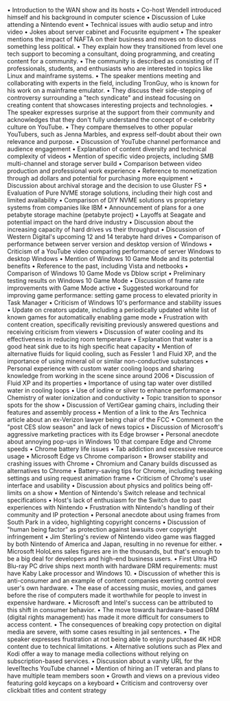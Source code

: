 • Introduction to the WAN show and its hosts
• Co-host Wendell introduced himself and his background in computer science
• Discussion of Luke attending a Nintendo event
• Technical issues with audio setup and intro video
• Jokes about server cabinet and Focusrite equipment
• The speaker mentions the impact of NAFTA on their business and moves on to discuss something less political.
• They explain how they transitioned from level one tech support to becoming a consultant, doing programming, and creating content for a community.
• The community is described as consisting of IT professionals, students, and enthusiasts who are interested in topics like Linux and mainframe systems.
• The speaker mentions meeting and collaborating with experts in the field, including TronGuy, who is known for his work on a mainframe emulator.
• They discuss their side-stepping of controversy surrounding a "tech syndicate" and instead focusing on creating content that showcases interesting projects and technologies.
• The speaker expresses surprise at the support from their community and acknowledges that they don't fully understand the concept of e-celebrity culture on YouTube.
• They compare themselves to other popular YouTubers, such as Jenna Marbles, and express self-doubt about their own relevance and purpose.
• Discussion of YouTube channel performance and audience engagement
• Explanation of content diversity and technical complexity of videos
• Mention of specific video projects, including SMB multi-channel and storage server build
• Comparison between video production and professional work experience
• Reference to monetization through ad dollars and potential for purchasing more equipment
• Discussion about archival storage and the decision to use Gluster FS
• Evaluation of Pure NVME storage solutions, including their high cost and limited availability
• Comparison of DIY NVME solutions vs proprietary systems from companies like IBM
• Announcement of plans for a one petabyte storage machine (petabyte project)
• Layoffs at Seagate and potential impact on the hard drive industry
• Discussion about the increasing capacity of hard drives vs their throughput
• Discussion of Western Digital's upcoming 12 and 14 terabyte hard drives
• Comparison of performance between server version and desktop version of Windows
• Criticism of a YouTube video comparing performance of server Windows to desktop Windows
• Mention of Windows 10 Game Mode and its potential benefits
• Reference to the past, including Vista and netbooks
• Comparison of Windows 10 Game Mode vs Dblow script
• Preliminary testing results on Windows 10 Game Mode
• Discussion of frame rate improvements with Game Mode active
• Suggested workaround for improving game performance: setting game process to elevated priority in Task Manager
• Criticism of Windows 10's performance and stability issues
• Update on creators update, including a periodically updated white list of known games for automatically enabling game mode
• Frustration with content creation, specifically revisiting previously answered questions and receiving criticism from viewers
• Discussion of water cooling and its effectiveness in reducing room temperature
• Explanation that water is a good heat sink due to its high specific heat capacity
• Mention of alternative fluids for liquid cooling, such as Fessler 1 and Fluid XP, and the importance of using mineral oil or similar non-conductive substances
• Personal experience with custom water cooling loops and sharing knowledge from working in the scene since around 2006
• Discussion of Fluid XP and its properties
• Importance of using tap water over distilled water in cooling loops
• Use of iodine or silver to enhance performance
• Chemistry of water ionization and conductivity
• Topic transition to sponsor spots for the show
• Discussion of VertiGear gaming chairs, including their features and assembly process
• Mention of a link to the Ars Technica article about an ex-Verizon lawyer being chair of the FCC
• Comment on the "post CES slow season" and lack of news topics
• Discussion of Microsoft's aggressive marketing practices with its Edge browser
• Personal anecdote about annoying pop-ups in Windows 10 that compare Edge and Chrome speeds
• Chrome battery life issues
• Tab addiction and excessive resource usage
• Microsoft Edge vs Chrome comparison
• Browser stability and crashing issues with Chrome
• Chromium and Canary builds discussed as alternatives to Chrome
• Battery-saving tips for Chrome, including tweaking settings and using request animation frame
• Criticism of Chrome's user interface and usability
• Discussion about physics and politics being off-limits on a show
• Mention of Nintendo's Switch release and technical specifications
• Host's lack of enthusiasm for the Switch due to past experiences with Nintendo
• Frustration with Nintendo's handling of their community and IP protection
• Personal anecdote about using frames from South Park in a video, highlighting copyright concerns
• Discussion of "human being factor" as protection against lawsuits over copyright infringement
• Jim Sterling's review of Nintendo video game was flagged by both Nintendo of America and Japan, resulting in no revenue for either.
• Microsoft HoloLens sales figures are in the thousands, but that's enough to be a big deal for developers and high-end business users.
• First Ultra HD Blu-ray PC drive ships next month with hardware DRM requirements: must have Kaby Lake processor and Windows 10.
• Discussion of whether this is anti-consumer and an example of content companies exerting control over user's own hardware.
• The ease of accessing music, movies, and games before the rise of computers made it worthwhile for people to invest in expensive hardware.
• Microsoft and Intel's success can be attributed to this shift in consumer behavior.
• The move towards hardware-based DRM (digital rights management) has made it more difficult for consumers to access content.
• The consequences of breaking copy protection on digital media are severe, with some cases resulting in jail sentences.
• The speaker expresses frustration at not being able to enjoy purchased 4K HDR content due to technical limitations.
• Alternative solutions such as Plex and Kodi offer a way to manage media collections without relying on subscription-based services.
• Discussion about a vanity URL for the level1techs YouTube channel
• Mention of hiring an IT veteran and plans to have multiple team members soon
• Growth and views on a previous video featuring gold keycaps on a keyboard
• Criticism and controversy over clickbait titles and content strategy